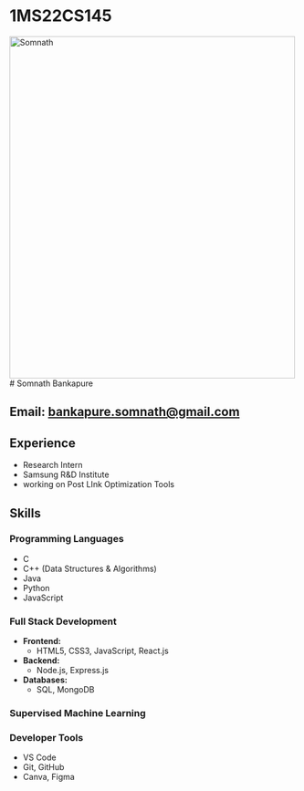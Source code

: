 # 1MS22CS145
 <img src="https://images.unsplash.com/photo-1591104260532-17cc0884098f?fm=jpg&q=60&w=3000&ixlib=rb-4.0.3&ixid=M3wxMjA3fDB8MHxzZWFyY2h8MTB8fGJ1cm5pbmclMjByb3NlfGVufDB8fDB8fHww" alt="Somnath" width="500" height="600"> 
# Somnath Bankapure

**Email:** bankapure.somnath@gmail.com
---
## Experience
- Research Intern
- Samsung R&D Institute
- working on Post LInk Optimization Tools

## Skills

### **Programming Languages**
- C
- C++ (Data Structures & Algorithms)
- Java
- Python
- JavaScript

### **Full Stack Development**
- **Frontend:** 
  - HTML5, CSS3, JavaScript, React.js
- **Backend:** 
  - Node.js, Express.js
- **Databases:** 
  - SQL, MongoDB
 ### **Supervised Machine Learning**
 
  
### **Developer Tools**
- VS Code
- Git, GitHub
- Canva, Figma

